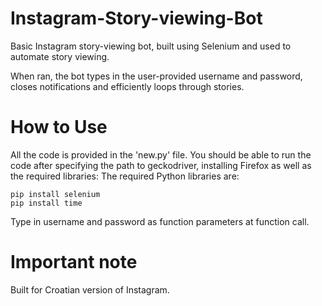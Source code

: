 # Instagram-Story-viewing-Bot
Basic Instagram story-viewing bot, built using Selenium and used to automate story viewing.

When ran, the bot types in the user-provided username and password, closes notifications and efficiently loops through stories.

# How to Use
All the code is provided in the 'new.py' file.
You should be able to run the code after specifying the path to geckodriver, installing Firefox as well as the required libraries:
The required Python libraries are:

```
pip install selenium
pip install time
```

Type in username and password as function parameters at function call.

# Important note

Built for Croatian version of Instagram.

